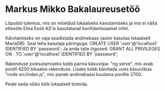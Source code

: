 # Markus Mikko Bakalaureusetöö

Lõputöö tulemus, mis on mõeldud lokaalseks kasutamiseks ja mis ei näita ettevõte Elisa Eesti AS'is kasutatavat konfidentsiaalset infot.

Käivitamiseks on vaja seadistada andmebaas (autor kasutas lokaalselt MariaDB). Seal teha kasutaja päringuga: 
CREATE USER 'user'@'localhost' IDENTIFIED BY 'password'; 
Ja anda talle õigused:
GRANT ALL PRIVILEGES ON *.* TO 'user'@'localhost' IDENTIFIED BY 'password';

Rakenduse jooksutamiseks tuleb panna käsuviipa: "ng serve", mis avab pordil 4200 lokaalse rakenduse. Lisaks tuleb käivitada uues käsuviibas "node src/index.js", mis paneb andmebaasi kuulama pordile 2700. 

Peale seda võiks kõik lokaalselt toimida.

